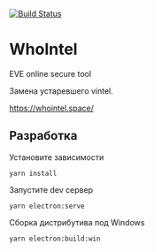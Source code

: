 [![Build Status](https://travis-ci.org/whointel/WhoIntel.svg?branch=master)](https://travis-ci.org/whointel/WhoIntel)

# WhoIntel
EVE online secure tool

Замена устаревшего vintel.

https://whointel.space/

## Разработка
Установите зависимости
```
yarn install
```

Запустите dev сервер
```
yarn electron:serve
```

Сборка дистрибутива под Windows
```
yarn electron:build:win
```
